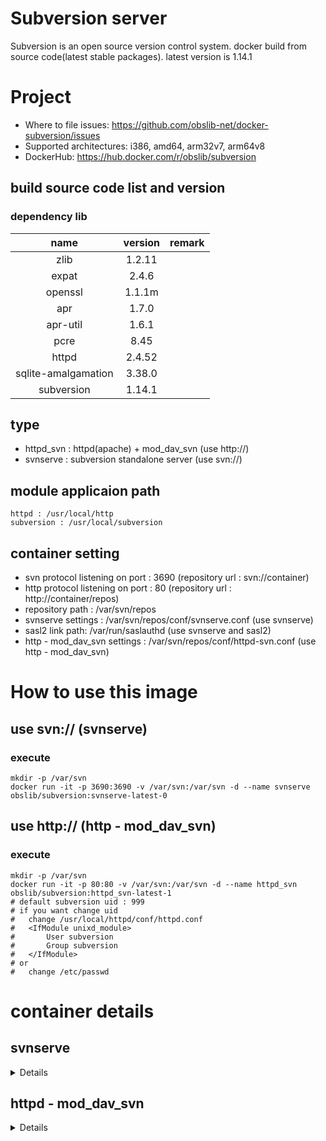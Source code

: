 # Subversion server
Subversion is an open source version control system. 
docker build from source code(latest stable packages).
latest version is 1.14.1

# Project
* Where to file issues: https://github.com/obslib-net/docker-subversion/issues
* Supported architectures: i386, amd64, arm32v7, arm64v8
* DockerHub: https://hub.docker.com/r/obslib/subversion

## build source code list and version
### dependency lib
| **name** | **version** | **remark** |
|:---:|:---:|:---:|
| zlib | 1.2.11 | |
| expat |2.4.6 | |
| openssl |1.1.1m | |
| apr | 1.7.0 | |
| apr-util | 1.6.1 | |
| pcre | 8.45 | |
| httpd | 2.4.52 | |
| sqlite-amalgamation | 3.38.0 | |
| subversion | 1.14.1 | |


## type
* httpd_svn : httpd(apache) + mod_dav_svn (use http://)
* svnserve : subversion standalone server (use svn://)

## module applicaion path
    httpd : /usr/local/http
    subversion : /usr/local/subversion

## container setting
* svn protocol listening on port : 3690 (repository url : svn://container)
* http protocol listening on port : 80 (repository url : http://container/repos)
* repository path : /var/svn/repos
* svnserve settings : /var/svn/repos/conf/svnserve.conf (use svnserve)
* sasl2 link path: /var/run/saslauthd (use svnserve and sasl2)
* http - mod_dav_svn settings : /var/svn/repos/conf/httpd-svn.conf (use http - mod_dav_svn)

# How to use this image
## use svn:// (svnserve)
### execute
    mkdir -p /var/svn
    docker run -it -p 3690:3690 -v /var/svn:/var/svn -d --name svnserve obslib/subversion:svnserve-latest-0
## use http:// (http - mod_dav_svn)
### execute
    mkdir -p /var/svn
    docker run -it -p 80:80 -v /var/svn:/var/svn -d --name httpd_svn obslib/subversion:httpd_svn-latest-1
    # default subversion uid : 999
    # if you want change uid
    #   change /usr/local/httpd/conf/httpd.conf
    #   <IfModule unixd_module>
    #       User subversion
    #       Group subversion
    #   </IfModule>
    # or
    #   change /etc/passwd

# container details
## svnserve
<details>

svn protocol server (svn://)

## authentication
* password file : /var/svn/repos/conf/passwd
* sasl (optional)

## optional
### sasl settings
please link /var/run/saslauthd


#### sasl settings example1 (use sasldb)
<details>

* saslauthd : /var/run/saslauthd
* sasldb : /etc/sasldb2

##### initial settings (only first time)
1. cd work dir

       cd ${your/svn/work/dir}

2. create dir of host side

       mkdir -p /var/svn
       mkdir -p /var/svn/sasl2/var/run/saslauthd
       mkdir -p /var/svn/sasl2/usr/lib/sasl2
       mkdir -p /var/svn/sasl2/etc

3. crate sasl Dockerfile(`./saslauthd/Dockerfile`)

       mkdir ./saslauthd
       vi ./saslauthd/Dockerfile

       FROM ubuntu:bionic
       RUN apt-get update && apt-get install -y --install-suggests \
           db5.3-sql-util                                          \
           sasl2-bin                                               \
        && apt-get -y clean                                        \
        && rm -rf /var/lib/apt/lists/*
       ENTRYPOINT ["/usr/sbin/saslauthd", "-d"]
       CMD ["-a", "sasldb"]

4. get sasldb2

       docker build -t "saslauthd" ./saslauthd
       docker run -it --rm                                             \
              -d --name saslauthd-temp saslauthd
       docker cp saslauthd-temp:/etc/sasldb2 /var/svn/sasl2/etc/sasldb2
       docker stop saslauthd-temp
       docker rmi saslauthd

5. crate sasl svnserve settings file (`/var/svn/sasl2/usr/lib/sasl2/svn.conf`)

       vi /var/svn/sasl2/usr/lib/sasl2/svn.conf

       pwcheck_method: saslauthd
       mech_list: PLAIN LOGIN

6. crearte svnserve settings file (auto create`/var/svn/repos`)

       docker run -it --rm -p 3690:3690 -v /var/svn:/var/svn -d --name svnserve-temp obslib/subversion:svnserve-latest-0
       docker stop svnserve-temp

7. comment off subversion conf use-sasl(`/var/svn/repos/conf/svnserve.conf`)

       vi /var/svn/repos/conf/svnserve.conf

       ...
       [general]
       ...
       #password-db = passwd
       ...
       realm = My First Repository
       ...
       [sasl]
       ...
       use-sasl = true
       ...

8. create docker compose file (./docker-compose.yml)

       vi ./docker-compose.yml

       version: '3'
       
       services:
         saslauthd:
           build: ./saslauthd
           image: saslauthd
           volumes:
             - /var/svn/sasl2/etc/sasldb2:/etc/sasldb2
             - /var/svn/sasl2/var/run/saslauthd:/var/run/saslauthd
           restart: always
       
         svnserve:
           depends_on:
             - saslauthd
           image: obslib/subversion:svnserve-latest-0
           ports:
             - "3690:3690"
           volumes:
             - /var/svn:/var/svn
             - /var/svn/sasl2/var/run/saslauthd:/var/run/saslauthd
             - /var/svn/sasl2/usr/lib/sasl2/svn.conf:/usr/lib/sasl2/svn.conf
           restart: always


##### start docker compose

    cd ${your/svn/work/dir}
    docker-compose up -d

##### user add

    docker exec -it docker-saslauthd_saslauthd_1 bash

    /usr/sbin/saslpasswd2 -c harry -u "My First Repository"
    /usr/sbin/sasldblistusers2
    /usr/sbin/testsaslauthd -u harry -p harryssecret -r "My First Repository"

##### stop docker compose

    cd ${your/svn/work/dir}
    docker-compose down
</details>


#### sasl settings example2 (use ldap)
<details>

* saslauthd : /var/run/saslauthd
* ldap-server : devldap

##### initial settings (only first time)
1. cd work dir

       cd ${your/svn/work/dir}

2. create dir of host side

       mkdir -p /var/svn
       mkdir -p /var/svn/sasl2/var/run/saslauthd
       mkdir -p /var/svn/sasl2/usr/lib/sasl2

3. crate sasl Dockerfile(`./saslauthd/Dockerfile`)

       mkdir ./saslauthd
       vi ./saslauthd/Dockerfile

       FROM ubuntu:bionic
       RUN apt-get update && apt-get install -y --install-suggests \
           sasl2-bin                                               \
        && apt-get -y clean                                        \
        && rm -rf /var/lib/apt/lists/*
       COPY saslauthd.conf /etc/saslauthd.conf
       ENTRYPOINT ["/usr/sbin/saslauthd", "-d"]
       CMD ["-a", "ldap", "-O", "/etc/saslauthd.conf"]

4. crate sasl ldap search option file(`./saslauthd/saslauthd.conf`)

       vi ./saslauthd/saslauthd.conf
       (set up for your environment)

       ldap_servers: ldap://devldap/
       ldap_version: 3
       ldap_bind_dn: cn=admin,dc=devhost,dc=devdomain
       ldap_password: adminadmin
       ldap_mech: md5
       ldap_search_base: cn=Users,dc=devhost,dc=devdomain
       ldap_filter: uid=%u
       ldap_deref: search

5. crate sasl svnserve settings file (`/var/svn/sasl2/usr/lib/sasl2/svn.conf`)

       vi /var/svn/sasl2/usr/lib/sasl2/svn.conf

       pwcheck_method: saslauthd
       mech_list: PLAIN LOGIN

6. crearte svnserve settings file (auto create`/var/svn/repos`)

       docker run -it --rm -p 3690:3690 -v /var/svn:/var/svn -d --name svnserve-temp obslib/subversion:svnserve-latest-0
       docker stop svnserve-temp

7. comment off subversion conf use-sasl(`/var/svn/repos/conf/svnserve.conf`)

       vi /var/svn/repos/conf/svnserve.conf

       ...
       [general]
       ...
       #password-db = passwd
       ...
       #realm = My First Repository
       ...
       [sasl]
       ...
       use-sasl = true
       ...

8. create docker compose file (./docker-compose.yml)

       vi ./docker-compose.yml

       version: '3'
       
       services:
         saslauthd:
           build: ./saslauthd
           image: saslauthd
           volumes:
             - /var/svn/sasl2/var/run/saslauthd:/var/run/saslauthd
           restart: always
       
         svnserve:
           depends_on:
             - saslauthd
           image: obslib/subversion:svnserve-latest-0
           ports:
             - "3690:3690"
           volumes:
             - /var/svn:/var/svn
             - /var/svn/sasl2/var/run/saslauthd:/var/run/saslauthd
             - /var/svn/sasl2/usr/lib/sasl2/svn.conf:/usr/lib/sasl2/svn.conf
           restart: always


##### start docker compose

    cd ${your/svn/work/dir}
    docker-compose up -d

##### user auth check

    docker exec -it docker-saslauthd_saslauthd_1 bash

    /usr/sbin/testsaslauthd -u harry -p harryssecret

##### stop docker compose

    cd ${your/svn/work/dir}
    docker-compose down
</details>
</details>

## httpd - mod_dav_svn
<details>

http protocol server (use http://)

## authentication
* password file : /var/svn/repos/conf/.htpasswd
    ```
    docker exec -it httpd_svn bash
    /usr/local/httpd/bin/htpasswd  -c /var/svn/repos/conf/.htpasswd harry
    New password: harryssecret
    Re-type new password: harryssecret
    Adding password for user harry
    exit
    ```

* ldap (optional)
    please eehit /var/svn/repos/conf/httpd-svn.conf
</details>
